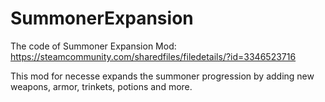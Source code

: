 # SummonerExpansion
The code of Summoner Expansion Mod: https://steamcommunity.com/sharedfiles/filedetails/?id=3346523716

This mod for necesse expands the summoner progression by adding new weapons, armor, trinkets, potions and more.
